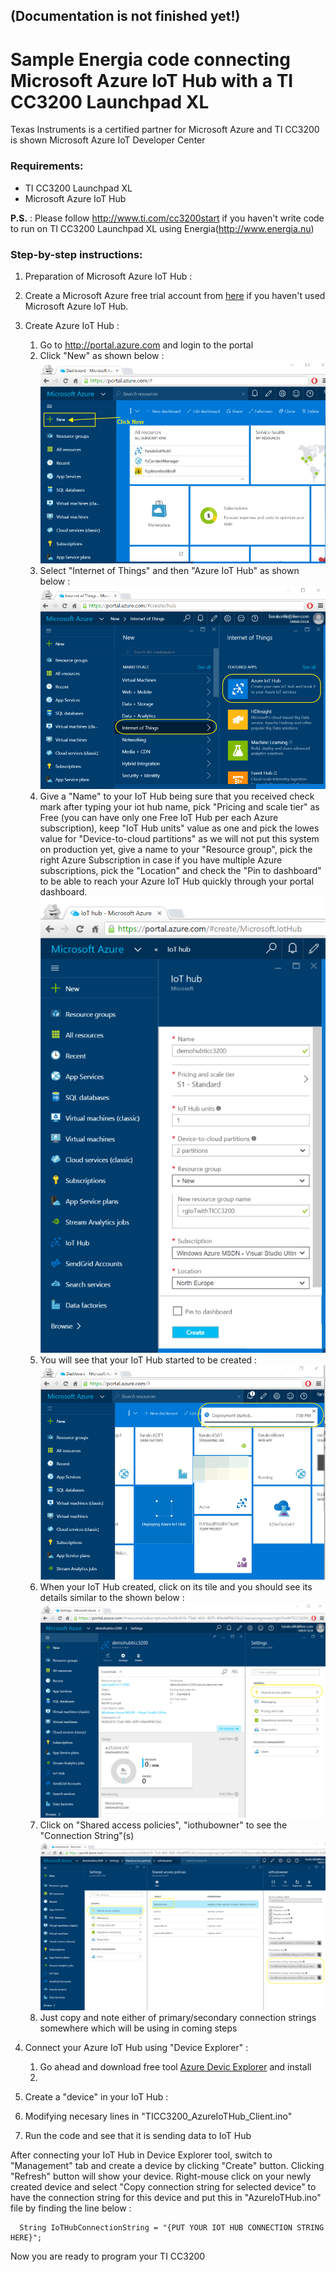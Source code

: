 ## (Documentation is not finished yet!)
# Sample Energia code connecting Microsoft Azure IoT Hub with a TI CC3200 Launchpad XL
Texas Instruments is a certified partner for Microsoft Azure and TI CC3200 is shown Microsoft Azure IoT Developer Center

### Requirements:
- TI CC3200 Launchpad XL
- Microsoft Azure IoT Hub

**P.S.** : Please follow http://www.ti.com/cc3200start if you haven't write code to run on TI CC3200 Launchpad XL using Energia(http://www.energia.nu)

### Step-by-step instructions:
 1. Preparation of Microsoft Azure IoT Hub  : 
   1. Create a Microsoft Azure free trial account from [here](https://azure.microsoft.com/en-us/pricing/free-trial/) if you haven't used Microsoft Azure IoT Hub. 
   2. Create Azure IoT Hub :
      1. Go to http://portal.azure.com and login to the portal
      2. Click "New" as shown below : 
      ![](images/01_Azure_IoT_Hub_creation.png)
      3. Select "Internet of Things" and then "Azure IoT Hub" as shown below : 
      ![](images/02_Azure_IoT_Hub_creation.png)
      4. Give a "Name" to your IoT Hub being sure that you received check mark after typing your iot hub name, pick "Pricing and scale tier" as Free (you can have only one Free IoT Hub per each Azure subscription), keep "IoT Hub units" value as one and pick the lowes value for "Device-to-cloud partitions" as we will not put this system on production yet, give a name to your "Resource group", pick the right Azure Subscription in case if you have multiple Azure subscriptions, pick the "Location" and check the "Pin to dashboard" to be able to reach your Azure IoT Hub quickly through your portal dashboard.
      ![](images/03_Azure_IoT_Hub_creation.png)
      5. You will see that your IoT Hub started to be created : 
      ![](images/04_Azure_IoT_Hub_creation.png)
      6. When your IoT Hub created, click on its tile and you should see its details similar to the shown below : 
      ![](images/05_Azure_IoT_Hub_creation.png)
      7. Click on "Shared access policies", "iothubowner" to see the "Connection String"(s) 
      ![](images/06_Azure_IoT_Hub_creation.png)
      8. Just copy and note either of primary/secondary connection strings somewhere which will be using in coming steps
   3. Connect your Azure IoT Hub using "Device Explorer" : 
      1. Go ahead and download free tool [Azure Devic Explorer](https://github.com/Azure/azure-iot-sdks/blob/master/tools/DeviceExplorer/doc/how_to_use_device_explorer.md) and install
      2. 
      
   4. Create a "device" in your IoT Hub : 
  
 2. Modifying necesary lines in "TICC3200_AzureIoTHub_Client.ino"
 3. Run the code and see that it is sending data to IoT Hub

After connecting your IoT Hub in Device Explorer tool, switch to "Management" tab and create a device by clicking "Create" button. Clicking "Refresh" button will show your device. Right-mouse click on your newly created device and select "Copy connection string for selected device" to have the connection string for this device and put this in "AzureIoTHub.ino" file by finding the line below : 

```
  String IoTHubConnectionString = "{PUT YOUR IOT HUB CONNECTION STRING HERE}";
```

Now you are ready to program your TI CC3200




